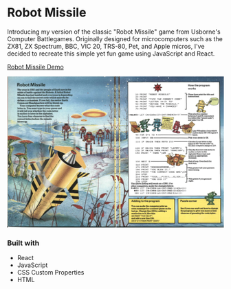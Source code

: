 # Robot Missile

Introducing my version of the classic "Robot Missile" game from Usborne's Computer Battlegames. Originally designed for microcomputers such as the ZX81, ZX Spectrum, BBC, VIC 20, TRS-80, Pet, and Apple micros, I've decided to recreate this simple yet fun game using JavaScript and React.

[Robot Missile Demo](https://robot-missile.netlify.app/)

![picture](./public/robot-missile.webp)

### Built with

- React
- JavaScript
- CSS Custom Properties
- HTML
